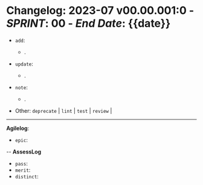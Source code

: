 # **Changelog**: 2023-07 v00.00.001:0 - _SPRINT_: 00 - _End Date_: {{date}}

-   `add`:
    -   .
-   `update`:
    -   .
-   `note`:

    -   .

-   Other: `deprecate` | `lint` | `test` | `review` |

---

**Agilelog**:

-   `epic`:

--
**AssessLog**

-   `pass`:
-   `merit`:
-   `distinct`:
